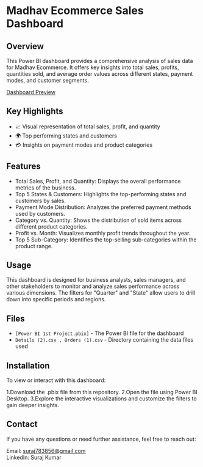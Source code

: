 # Madhav Ecommerce Sales Dashboard

## Overview
This Power BI dashboard provides a comprehensive analysis of sales data for Madhav Ecommerce. It offers key insights into total sales, profits, quantities sold, and average order values across different states, payment modes, and customer segments.

[Dashboard Preview](https://github.com/Sooraj1411/Power-Bi-Madhav-Ecommerce-Dashboard/blob/main/Screenshot%202024-08-09%20155257.png)

## Key Highlights
- 📈 Visual representation of total sales, profit, and quantity
- 🌍 Top performing states and customers
- 💳 Insights on payment modes and product categories

## Features
- Total Sales, Profit, and Quantity: Displays the overall performance metrics of the business.
- Top 5 States & Customers: Highlights the top-performing states and customers by sales.
- Payment Mode Distribution: Analyzes the preferred payment methods used by customers.
- Category vs. Quantity: Shows the distribution of sold items across different product categories.
- Profit vs. Month: Visualizes monthly profit trends throughout the year.
- Top 5 Sub-Category: Identifies the top-selling sub-categories within the product range.

## Usage
This dashboard is designed for business analysts, sales managers, and other stakeholders to monitor and analyze sales performance across various dimensions. The filters for "Quarter" and "State" allow users to drill down into specific periods and regions.

## Files
- `[Power BI 1st Project.pbix]` - The Power BI file for the dashboard
- `Details (2).csv , Orders (1).csv` - Directory containing the data files used

## Installation
To view or interact with this dashboard:

1.Download the .pbix file from this repository.
2.Open the file using Power BI Desktop.
3.Explore the interactive visualizations and customize the filters to gain deeper insights.

## Contact
If you have any questions or need further assistance, feel free to reach out:

Email: suraj783856@gmail.com <br>
LinkedIn: Suraj Kumar
